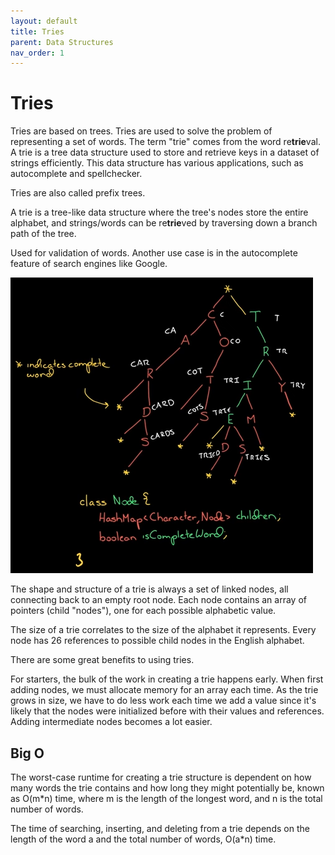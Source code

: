 ```yaml
---
layout: default
title: Tries
parent: Data Structures
nav_order: 1
---
```


# Tries

Tries are based on trees. Tries are used to solve the problem of representing a set of words. The term "trie" comes from the word re**trie**val. A trie is a tree data structure used to store and retrieve keys in a dataset of strings efficiently. This data structure has various applications, such as autocomplete and spellchecker.

Tries are also called prefix trees.

A trie is a tree-like data structure where the tree's nodes store the entire alphabet, and strings/words can be re**trie**ved by traversing down a branch path of the tree.

Used for validation of words. Another use case is in the autocomplete feature of search engines like Google.

![tries](../../assets/img/tries.png)

The shape and structure of a trie is always a set of linked nodes, all connecting back to an empty root node. Each node contains an array of pointers (child "nodes"), one for each possible alphabetic value.

The size of a trie correlates to the size of the alphabet it represents. Every node has 26 references to possible child nodes in the English alphabet.

<!-- TODO: https://medium.com/basecs/trying-to-understand-tries-3ec6bede0014 - Replicate the exercise given at "Giving trie traversal a try" with another saying and adding a new word. -->

There are some great benefits to using tries.

For starters, the bulk of the work in creating a trie happens early. When first adding nodes, we must allocate memory for an array each time. As the trie grows in size, we have to do less work each time we add a value since it's likely that the nodes were initialized before with their values and references. Adding intermediate nodes becomes a lot easier.

## Big O

The worst-case runtime for creating a trie structure is dependent on how many words the trie contains and how long they might potentially be, known as O(m*n) time, where m is the length of the longest word, and n is the total number of words.

The time of searching, inserting, and deleting from a trie depends on the length of the word a and the total number of words, O(a*n) time.
